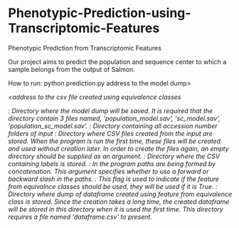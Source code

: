 # Phenotypic-Prediction-using-Transcriptomic-Features
Phenotypic Prediction from Transcriptomic Features

Our project aims to predict the population and sequence center to which a sample belongs from the output of Salmon.

How to run: python prediction.py  address to the model dump> <address to the test samples root> <address to the created csv files address to the test labels file type of slash to use in paths flag to indicate whether to use equivalence classes> <address to the csv file created using equivalence classes

: Directory where the model dump will be saved. It is required that the directory contain 3 files named, 'population_model.sav', 
  'sc_model.sav', 'population_sc_model.sav'.
: Directory containing all accession number folders of input
: Directory where CSV files created from the input are stored. When the program is run the first time, 
  these files will be created and used without creation later. In order to create the files again, an empty directory 
  should be supplied as an argument.
: Directory where the CSV containing labels is stored.
: In the program paths are being formed by concatenation. This argument specifies whether to use a forward or backward slash in the paths.
: This flag is used to indicate if the feature from equivalnce classes should be used, they will be used if it is True.
: Directory where dump of dataframe created using feature from equivalence class is stored. 
  Since the creation takes a long time, the created dataframe will be stored in this directory when it is used the first time. 
  This directory requires a file named 'dataframe.csv' to present.
